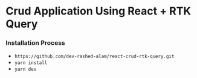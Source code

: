 # Crud Application Using React + RTK Query

### Installation Process
- `https://github.com/dev-rashed-alam/react-crud-rtk-query.git`
- `yarn install`
- `yarn dev`

